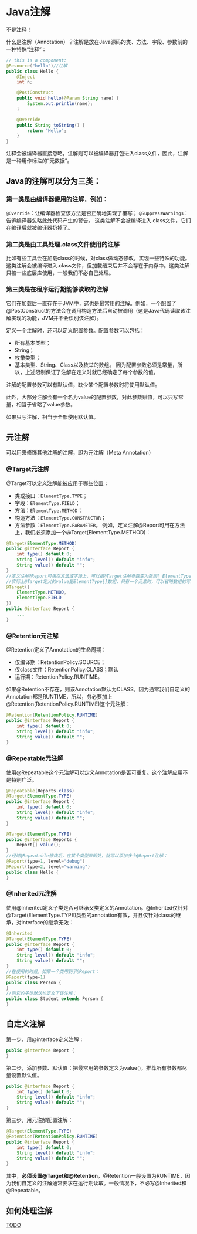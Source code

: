 # Java注解

不是注释！

什么是注解（Annotation）？注解是放在Java源码的类、方法、字段、参数前的一种特殊“注释”：

```java
// this is a component:
@Resource("hello")//注解
public class Hello {
    @Inject
    int n;

    @PostConstruct
    public void hello(@Param String name) {
        System.out.println(name);
    }

    @Override
    public String toString() {
        return "Hello";
    }
}
```

注释会被编译器直接忽略，注解则可以被编译器打包进入class文件，因此，注解是一种用作标注的“元数据”。

## Java的注解可以分为三类：

### 第一类是由编译器使用的注解，例如：

`@Override`：让编译器检查该方法是否正确地实现了覆写；
`@SuppressWarnings`：告诉编译器忽略此处代码产生的警告。
这类注解不会被编译进入.class文件，它们在编译后就被编译器扔掉了。

### 第二类是由工具处理.class文件使用的注解
比如有些工具会在加载class的时候，对class做动态修改，实现一些特殊的功能。这类注解会被编译进入.class文件，但加载结束后并不会存在于内存中。这类注解只被一些底层库使用，一般我们不必自己处理。

### 第三类是在程序运行期能够读取的注解
它们在加载后一直存在于JVM中，这也是最常用的注解。例如，一个配置了@PostConstruct的方法会在调用构造方法后自动被调用（这是Java代码读取该注解实现的功能，JVM并不会识别该注解）。

定义一个注解时，还可以定义配置参数。配置参数可以包括：

* 所有基本类型；
* String；
* 枚举类型；
* 基本类型、String、Class以及枚举的数组。
因为配置参数必须是常量，所以，上述限制保证了注解在定义时就已经确定了每个参数的值。

注解的配置参数可以有默认值，缺少某个配置参数时将使用默认值。

此外，大部分注解会有一个名为value的配置参数，对此参数赋值，可以只写常量，相当于省略了value参数。

如果只写注解，相当于全部使用默认值。

## 元注解

可以用来修饰其他注解的注解，即为元注解（Meta Annotation）

### @Target元注解
@Target可以定义注解能被应用于哪些位置：

* 类或接口：`ElementType.TYPE`；
* 字段：`ElementType.FIELD`；
* 方法：`ElementType.METHOD`；
* 构造方法：`ElementType.CONSTRUCTOR`；
* 方法参数：`ElementType.PARAMETER`。
例如，定义注解@Report可用在方法上，我们必须添加一个@Target(ElementType.METHOD)：

```java
@Target(ElementType.METHOD)
public @interface Report {
    int type() default 0;
    String level() default "info";
    String value() default "";
}
//定义注解@Report可用在方法或字段上，可以把@Target注解参数变为数组{ ElementType.METHOD, ElementType.FIELD }：
//实际上@Target定义的value是ElementType[]数组，只有一个元素时，可以省略数组的写法。
@Target({
    ElementType.METHOD,
    ElementType.FIELD
})
public @interface Report {
    ...
}
```

### @Retention元注解

@Retention定义了Annotation的生命周期：

* 仅编译期：RetentionPolicy.SOURCE；
* 仅class文件：RetentionPolicy.CLASS；默认
* 运行期：RetentionPolicy.RUNTIME。

如果@Retention不存在，则该Annotation默认为CLASS。因为通常我们自定义的Annotation都是RUNTIME，所以，务必要加上@Retention(RetentionPolicy.RUNTIME)这个元注解：

```java
@Retention(RetentionPolicy.RUNTIME)
public @interface Report {
    int type() default 0;
    String level() default "info";
    String value() default "";
}
```

### @Repeatable元注解

使用@Repeatable这个元注解可以定义Annotation是否可重复。这个注解应用不是特别广泛。

```java
@Repeatable(Reports.class)
@Target(ElementType.TYPE)
public @interface Report {
    int type() default 0;
    String level() default "info";
    String value() default "";
}

@Target(ElementType.TYPE)
public @interface Reports {
    Report[] value();
}
//经过@Repeatable修饰后，在某个类型声明处，就可以添加多个@Report注解：
@Report(type=1, level="debug")
@Report(type=2, level="warning")
public class Hello {
}
```

### @Inherited元注解

使用@Inherited定义子类是否可继承父类定义的Annotation。@Inherited仅针对@Target(ElementType.TYPE)类型的annotation有效，并且仅针对class的继承，对interface的继承无效：

```java
@Inherited
@Target(ElementType.TYPE)
public @interface Report {
    int type() default 0;
    String level() default "info";
    String value() default "";
}
//在使用的时候，如果一个类用到了@Report：
@Report(type=1)
public class Person {
}
//则它的子类默认也定义了该注解：
public class Student extends Person {
}
```

## 自定义注解

第一步，用@interface定义注解：
```java
public @interface Report {
}
```
第二步，添加参数、默认值：把最常用的参数定义为value()，推荐所有参数都尽量设置默认值。
```java
public @interface Report {
    int type() default 0;
    String level() default "info";
    String value() default "";
}
```
第三步，用元注解配置注解：
```java
@Target(ElementType.TYPE)
@Retention(RetentionPolicy.RUNTIME)
public @interface Report {
    int type() default 0;
    String level() default "info";
    String value() default "";
}
```

其中，**必须设置@Target和@Retention**，@Retention一般设置为RUNTIME，因为我们自定义的注解通常要求在运行期读取。一般情况下，不必写@Inherited和@Repeatable。

## 如何处理注解

[TODO](https://www.liaoxuefeng.com/wiki/1252599548343744/1265102026065728)